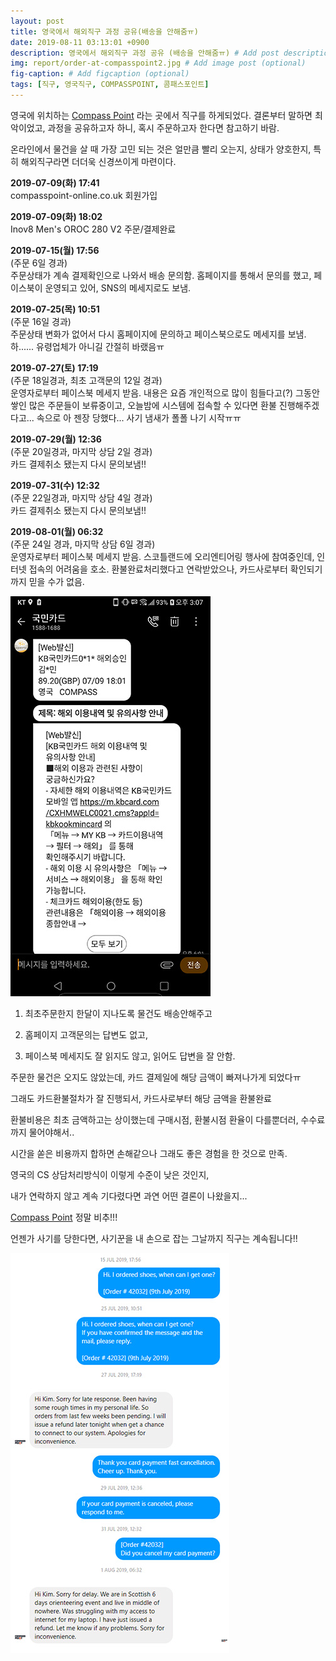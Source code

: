 ```yaml
---
layout: post
title: 영국에서 해외직구 과정 공유(배송을 안해줌ㅠ)
date: 2019-08-11 03:13:01 +0900
description: 영국에서 해외직구 과정 공유 (배송을 안해줌ㅠ) # Add post description (optional)
img: report/order-at-compasspoint2.jpg # Add image post (optional)
fig-caption: # Add figcaption (optional)
tags: [직구, 영국직구, COMPASSPOINT, 콤패스포인트]
---
```



영국에 위치하는 [Compass Point](https://compasspoint-online.co.uk) 라는 곳에서 직구를 하게되었다.
결론부터 말하면 최악이었고, 과정을 공유하고자 하니, 혹시 주문하고자 한다면 참고하기 바람.

온라인에서 물건을 살 때 가장 고민 되는 것은
얼만큼 빨리 오는지, 상태가 양호한지,
특히 해외직구라면 더더욱 신경쓰이게 마련이다.

**2019-07-09(화) 17:41**  
compasspoint-online.co.uk 회원가입

**2019-07-09(화) 18:02**  
Inov8 Men's OROC 280 V2 주문/결제완료

**2019-07-15(월) 17:56**  
(주문 6일 경과)  
주문상태가 계속 결제확인으로 나와서 배송 문의함.
홈페이지를 통해서 문의를 했고,
페이스북이 운영되고 있어, SNS의 메세지로도 보냄.

**2019-07-25(목) 10:51**  
(주문 16일 경과)  
주문상태 변화가 없어서 다시 홈페이지에 문의하고
페이스북으로도 메세지를 보냄.
하...... 유령업체가 아니길 간절히 바랬음ㅠ

**2019-07-27(토) 17:19**  
(주문 18일경과, 최초 고객문의 12일 경과)  
운영자로부터 페이스북 메세지 받음.
내용은 요즘 개인적으로 많이 힘들다고(?) 그동안 쌓인 많은 주문들이 보류중이고, 
오늘밤에 시스템에 접속할 수 있다면 환불 진행해주겠다고...
속으로 아 젠장 당했다... 사기 냄새가 폴폴 나기 시작ㅠㅠ

**2019-07-29(월)  12:36**  
(주문 20일경과, 마지막 상담 2일 경과)  
카드 결제취소 됐는지 다시 문의보냄!!

**2019-07-31(수) 12:32**  
(주문 22일경과, 마지막 상담 4일 경과)  
카드 결제취소 됐는지 다시 문의보냄!!

**2019-08-01(월) 06:32**  
(주문 24일 경과, 마지막 상담 6일 경과)  
운영자로부터 페이스북 메세지 받음.
스코틀랜드에 오리엔티어링 행사에 참여중인데, 인터넷 접속의 어려움을 호소.
환불완료처리했다고 연락받았으나, 카드사로부터 확인되기까지 믿을 수가 없음.

![order-at-compasspoint2.jpg](/img/in-post/order-at-compasspoint2.jpg)

1) 최초주문한지 한달이 지나도록 물건도 배송안해주고

2) 홈페이지 고객문의는 답변도 없고,

3) 페이스북 메세지도 잘 읽지도 않고, 읽어도 답변을 잘 안함.

주문한 물건은 오지도 않았는데, 카드 결제일에 해당 금액이 빠져나가게 되었다ㅠ

그래도 카드환불절차가 잘 진행되서, 카드사로부터 해당 금액을 환불완료

환불비용은 최초 금액하고는 상이했는데 구매시점, 환불시점 환율이 다를뿐더러, 수수료까지 물어야해서..

시간을 쏟은 비용까지 합하면 손해같으나 그래도 좋은 경험을 한 것으로 만족.

영국의 CS 상담처리방식이 이렇게 수준이 낮은 것인지, 

내가 연락하지 않고 계속 기다렸다면 과연 어떤 결론이 나왔을지...

[Compass Point](https://compasspoint-online.co.uk) 정말 비추!!!

언젠가 사기를 당한다면, 사기꾼을 내 손으로 잡는 그날까지 직구는 계속됩니다!!

![order-at-compasspoint1.jpg](/img/in-post/order-at-compasspoint1.jpg)